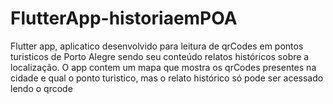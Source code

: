 # FlutterApp-historiaemPOA
Flutter app, aplicatico desenvolvido para leitura de qrCodes em pontos turisticos de Porto Alegre sendo seu conteúdo relatos históricos sobre a localização. O app contem um mapa que mostra os qrCodes presentes na cidade e qual o ponto turistico, mas o relato histórico só pode ser acessado lendo o qrcode 
